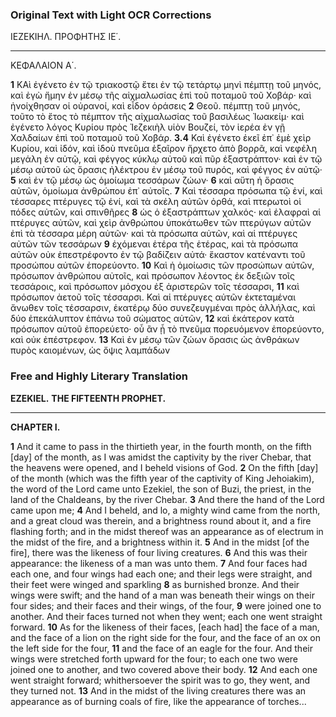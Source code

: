 ### Original Text with Light OCR Corrections

IEZEKIHΛ.
ΠΡΟΦΗΤΗΣ ΙΕ΄.

---

ΚΕΦΑΛΑΙΟΝ Α΄.

**1** ΚΑὶ ἐγένετο ἐν τῷ τριακοστῷ ἔτει ἐν τῷ τετάρτῳ μηνὶ πέμπτῃ τοῦ μηνός, καὶ ἐγὼ ἤμην ἐν μέσῳ τῆς αἰχμαλωσίας ἐπὶ τοῦ ποταμοῦ τοῦ Χοβάρ· καὶ ἠνοίχθησαν οἱ οὐρανοί, καὶ εἶδον ὁράσεις
**2** Θεοῦ. πέμπτῃ τοῦ μηνός, τοῦτο τὸ ἔτος τὸ πέμπτον τῆς αἰχμαλωσίας τοῦ βασιλέως Ἰωακείμ· καὶ ἐγένετο λόγος Κυρίου πρὸς Ἰεζεκιὴλ υἱὸν Βουζεί, τὸν ἱερέα ἐν γῇ Χαλδαίων ἐπὶ τοῦ ποταμοῦ τοῦ Χοβάρ.
**3.4** Καὶ ἐγένετο ἐκεῖ ἐπ᾿ ἐμὲ χεὶρ Κυρίου, καὶ ἰδόν, καὶ ἰδοὺ πνεῦμα ἐξαῖρον ἤρχετο ἀπὸ βορρᾶ, καὶ νεφέλη μεγάλη ἐν αὐτῷ, καὶ φέγγος κύκλῳ αὐτοῦ καὶ πῦρ ἐξαστράπτον· καὶ ἐν τῷ μέσῳ αὐτοῦ ὡς ὅρασις ἠλέκτρου ἐν μέσῳ τοῦ πυρός, καὶ φέγγος ἐν αὐτῷ·
**5** καὶ ἐν τῷ μέσῳ ὡς ὁμοίωμα τεσσάρων ζώων·
**6** καὶ αὕτη ἡ ὅρασις αὐτῶν, ὁμοίωμα ἀνθρώπου ἐπ᾿ αὐτοῖς.
**7** Καὶ τέσσαρα πρόσωπα τῷ ἑνί, καὶ τέσσαρες πτέρυγες τῷ ἑνί, καὶ τὰ σκέλη αὐτῶν ὀρθά, καὶ πτερωτοὶ οἱ πόδες αὐτῶν, καὶ σπινθῆρες
**8** ὡς ὁ ἐξαστράπτων χαλκός· καὶ ἐλαφραὶ αἱ πτέρυγες αὐτῶν, καὶ χεὶρ ἀνθρώπου ὑποκάτωθεν τῶν πτερύγων αὐτῶν ἐπὶ τὰ τέσσαρα μέρη αὐτῶν· καὶ τὰ πρόσωπα αὐτῶν, καὶ αἱ πτέρυγες αὐτῶν τῶν τεσσάρων
**9** ἐχόμεναι ἑτέρα τῆς ἑτέρας, καὶ τὰ πρόσωπα αὐτῶν οὐκ ἐπεστρέφοντο ἐν τῷ βαδίζειν αὐτά· ἕκαστον κατέναντι τοῦ προσώπου αὐτῶν ἐπορεύοντο.
**10** Καὶ ἡ ὁμοίωσις τῶν προσώπων αὐτῶν, πρόσωπον ἀνθρώπου αὐτοῖς, καὶ πρόσωπον λέοντος ἐκ δεξιῶν τοῖς τεσσάροις, καὶ πρόσωπον μόσχου ἐξ ἀριστερῶν τοῖς τέσσαρσι,
**11** καὶ πρόσωπον ἀετοῦ τοῖς τέσσαρσι. Καὶ αἱ πτέρυγες αὐτῶν ἐκτεταμέναι ἄνωθεν τοῖς τέσσαρσιν, ἑκατέρῳ δύο συνεζευγμέναι πρὸς ἀλλήλας, καὶ δύο ἐπεκάλυπτον ἐπάνω τοῦ σώματος αὐτῶν,
**12** καὶ ἑκάτερον κατὰ πρόσωπον αὐτοῦ ἐπορεύετο· οὗ ἂν ᾗ τὸ πνεῦμα πορευόμενον ἐπορεύοντο, καὶ οὐκ ἐπέστρεφον.
**13** Καὶ ἐν μέσῳ τῶν ζώων ὅρασις ὡς ἀνθράκων πυρὸς καιομένων, ὡς ὄψις λαμπάδων

### Free and Highly Literary Translation

**EZEKIEL.**
**THE FIFTEENTH PROPHET.**

---

**CHAPTER I.**

**1** And it came to pass in the thirtieth year, in the fourth month, on the fifth [day] of the month, as I was amidst the captivity by the river Chebar, that the heavens were opened, and I beheld visions of God.
**2** On the fifth [day] of the month (which was the fifth year of the captivity of King Jehoiakim), the word of the Lord came unto Ezekiel, the son of Buzi, the priest, in the land of the Chaldeans, by the river Chebar.
**3** And there the hand of the Lord came upon me;
**4** And I beheld, and lo, a mighty wind came from the north, and a great cloud was therein, and a brightness round about it, and a fire flashing forth; and in the midst thereof was an appearance as of electrum in the midst of the fire, and a brightness within it.
**5** And in the midst [of the fire], there was the likeness of four living creatures.
**6** And this was their appearance: the likeness of a man was unto them.
**7** And four faces had each one, and four wings had each one; and their legs were straight, and their feet were winged and sparkling
**8** as burnished bronze. And their wings were swift; and the hand of a man was beneath their wings on their four sides; and their faces and their wings, of the four,
**9** were joined one to another. And their faces turned not when they went; each one went straight forward.
**10** As for the likeness of their faces, [each had] the face of a man, and the face of a lion on the right side for the four, and the face of an ox on the left side for the four,
**11** and the face of an eagle for the four. And their wings were stretched forth upward for the four; to each one two were joined one to another, and two covered above their body.
**12** And each one went straight forward; whithersoever the spirit was to go, they went, and they turned not.
**13** And in the midst of the living creatures there was an appearance as of burning coals of fire, like the appearance of torches...